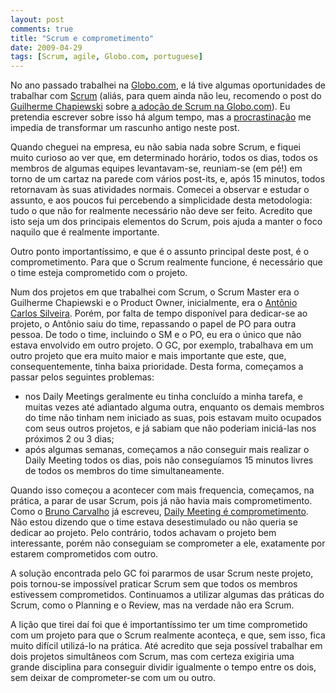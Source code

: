 ```yaml
---
layout: post
comments: true
title: "Scrum e comprometimento"
date: 2009-04-29
tags: [Scrum, agile, Globo.com, portuguese]
---
```

No ano passado trabalhei na [Globo.com](http://globo.com/), e lá tive algumas oportunidades de trabalhar com [Scrum](http://pt.wikipedia.org/wiki/Scrum) (aliás, para quem ainda não leu, recomendo o post do [Guilherme Chapiewski](http://gc.blog.br/) sobre [a adoção de Scrum na Globo.com](http://gc.blog.br/2008/05/27/como-estamos-indo-com-a-adocao-de-scrum-na-globocom/)). Eu pretendia escrever sobre isso há algum tempo, mas a [procrastinação](http://pt.wikipedia.org/wiki/Procrastina%C3%A7%C3%A3o) me impedia de transformar um rascunho antigo neste post.

Quando cheguei na empresa, eu não sabia nada sobre Scrum, e fiquei muito curioso ao ver que, em determinado horário, todos os dias, todos os membros de algumas equipes levantavam-se, reuniam-se (em pé!) em torno de um cartaz na parede com vários post-its, e, após 15 minutos, todos retornavam às suas atividades normais. Comecei a observar e estudar o assunto, e aos poucos fui percebendo a simplicidade desta metodologia: tudo o que não for realmente necessário não deve ser feito. Acredito que isto seja um dos principais elementos do Scrum, pois ajuda a manter o foco naquilo que é realmente importante.

Outro ponto importantíssimo, e que é o assunto principal deste post, é o comprometimento. Para que o Scrum realmente funcione, é necessário que o time esteja comprometido com o projeto.

Num dos projetos em que trabalhei com Scrum, o Scrum Master era o Guilherme Chapiewski e o Product Owner, inicialmente, era o [Antônio Carlos Silveira](http://www.acarlos.com.br/blog/). Porém, por falta de tempo disponível para dedicar-se ao projeto, o Antônio saiu do time, repassando o papel de PO para outra pessoa. De todo o time, incluindo o SM e o PO, eu era o único que não estava envolvido em outro projeto. O GC, por exemplo, trabalhava em um outro projeto que era muito maior e mais importante que este, que, consequentemente, tinha baixa prioridade. Desta forma, começamos a passar pelos seguintes problemas:

- nos Daily Meetings geralmente eu tinha concluído a minha tarefa, e muitas vezes até adiantado alguma outra, enquanto os demais membros do time não tinham nem iniciado as suas, pois estavam muito ocupados com seus outros projetos, e já sabiam que não poderiam iniciá-las nos próximos 2 ou 3 dias;
- após algumas semanas, começamos a não conseguir mais realizar o Daily Meeting todos os dias, pois não conseguíamos 15 minutos livres de todos os membros do time simultaneamente.

Quando isso começou a acontecer com mais frequencia, começamos, na prática, a parar de usar Scrum, pois já não havia mais comprometimento. Como o [Bruno Carvalho](http://www.brunocarvalho.com/) já escreveu, [Daily Meeting é comprometimento](http://www.brunocarvalho.com/19/05/2008/daily-meeting-e-comprometimento/). Não estou dizendo que o time estava desestimulado ou não queria se dedicar ao projeto. Pelo contrário, todos achavam o projeto bem interessante, porém não conseguiam se comprometer a ele, exatamente por estarem comprometidos com outro.

A solução encontrada pelo GC foi pararmos de usar Scrum neste projeto, pois tornou-se impossível praticar Scrum sem que todos os membros estivessem comprometidos. Continuamos a utilizar algumas das práticas do Scrum, como o Planning e o Review, mas na verdade não era Scrum.

A lição que tirei daí foi que é importantíssimo ter um time comprometido com um projeto para que o Scrum realmente aconteça, e que, sem isso, fica muito difícil utilizá-lo na prática. Até acredito que seja possível trabalhar em dois projetos simultâneos com Scrum, mas com certeza exigiria uma grande disciplina para conseguir dividir igualmente o tempo entre os dois, sem deixar de comprometer-se com um ou outro.
